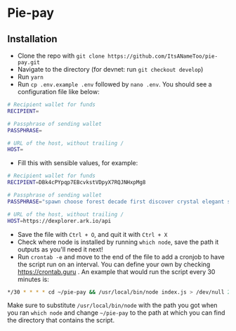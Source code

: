 
# Pie-pay

## Installation

- Clone the repo with `git clone https://github.com/ItsANameToo/pie-pay.git`
- Navigate to the directory (for devnet: run `git checkout develop`)
- Run `yarn`
- Run `cp .env.example .env` followed by `nano .env`. You should see a configuration file like below:

```bash
# Recipient wallet for funds
RECIPIENT=

# Passphrase of sending wallet
PASSPHRASE=

# URL of the host, without trailing /
HOST=
```

- Fill this with sensible values, for example:

```bash
# Recipient wallet for funds
RECIPIENT=DBk4cPYpqp7EBcvkstVDpyX7RQJNHxpMg8

# Passphrase of sending wallet
PASSPHRASE="spawn choose forest decade first discover crystal elegant smoke skirt club check"

# URL of the host, without trailing /
HOST=https://dexplorer.ark.io/api
```

- Save the file with `Ctrl + O`, and quit it with `Ctrl + X`
- Check where node is installed by running `which node`, save the path it outputs as you'll need it next!
- Run `crontab -e` and move to the end of the file to add a cronjob to have the script run on an interval. You can define your own by checking https://crontab.guru . An example that would run the script every 30 minutes is:

```bash
*/30 * * * * cd ~/pie-pay && /usr/local/bin/node index.js > /dev/null 2>&1
```

Make sure to substitute `/usr/local/bin/node` with the path you got when you ran `which node` and change `~/pie-pay` to the path at which you can find the directory that contains the script.